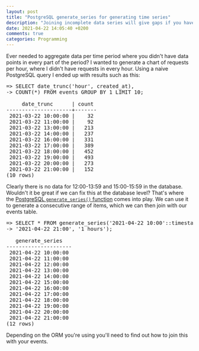 ```yaml
---
layout: post
title: "PostgreSQL generate_series for generating time series"
description: "Joining incomplete data series will give gaps if you have to truncate the dates. Use the PostgreSQL generate_series function to join a complete date series with your data and fill the gaps with zeros."
date: 2021-04-22 14:05:40 +0200
comments: true
categories: Programming
---
```


Ever needed to aggregate data per time period where you didn't have data points in every part of the period? I wanted to generate a chart of requests per hour, where I didn't have requests in every hour. Using a naive PostgreSQL query I ended up with results such as this:

<pre>
=> SELECT date_trunc('hour', created_at),
-> COUNT(*) FROM events GROUP BY 1 LIMIT 10;

     date_trunc      | count 
---------------------+-------
 2021-03-22 10:00:00 |    32
 2021-03-22 11:00:00 |    92
 2021-03-22 13:00:00 |   213
 2021-03-22 14:00:00 |   237
 2021-03-22 16:00:00 |   331
 2021-03-22 17:00:00 |   389
 2021-03-22 18:00:00 |   452
 2021-03-22 19:00:00 |   493
 2021-03-22 20:00:00 |   273
 2021-03-22 21:00:00 |   152
(10 rows)
</pre>

Clearly there is no data for 12:00-13:59 and 15:00-15:59 in the database. Wouldn't it be great if we can fix this at the database level? That's where the [PostgreSQL `generate_series()` function](https://www.postgresql.org/docs/13/functions-srf.html) comes into play. We can use it to generate a consecutive range of items, which we can then join with our events table.

<pre>
=> SELECT * FROM generate_series('2021-04-22 10:00'::timestamp,
-> '2021-04-22 21:00', '1 hours');

   generate_series   
---------------------
 2021-04-22 10:00:00
 2021-04-22 11:00:00
 2021-04-22 12:00:00
 2021-04-22 13:00:00
 2021-04-22 14:00:00
 2021-04-22 15:00:00
 2021-04-22 16:00:00
 2021-04-22 17:00:00
 2021-04-22 18:00:00
 2021-04-22 19:00:00
 2021-04-22 20:00:00
 2021-04-22 21:00:00
(12 rows)
</pre>

Depending on the ORM you're using you'll need to find out how to join this with your events.

